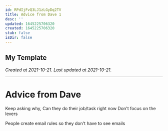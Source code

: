 ```yaml
---
id: RPdIjFvQ3LJ1zLGyDq2TV
title: Advice from Dave 1
desc: ''
updated: 1645225706320
created: 1645225706320
stub: false
isDir: false
---
```

My Template
---

_Created at 2021-10-21._
_Last updated at 2021-10-21._




---

# Advice from Dave


Keep asking why,
Can they do their job/task right now
Don't focus on the levers

People create email rules so they don't have to see emails

